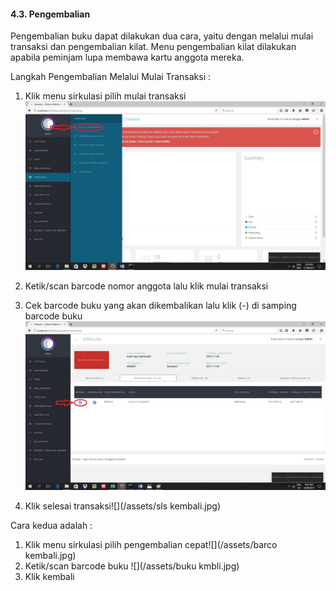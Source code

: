 #### **4.3. Pengembalian**

Pengembalian buku dapat dilakukan dua cara, yaitu dengan melalui mulai transaksi dan pengembalian kilat. Menu pengembalian kilat dilakukan apabila peminjam lupa membawa kartu anggota mereka.

Langkah Pengembalian Melalui Mulai Transaksi :

1. Klik menu sirkulasi pilih mulai transaksi![](/assets/sirkulasi1.jpg)

2. Ketik/scan barcode nomor anggota lalu klik mulai transaksi

3. Cek barcode buku yang akan dikembalikan lalu klik \(-\) di samping barcode buku![](/assets/kembali.jpg)

4. Klik selesai transaksi![](/assets/sls kembali.jpg)

Cara kedua adalah :

1. Klik menu sirkulasi pilih pengembalian cepat![](/assets/barco kembali.jpg)
2. Ketik/scan barcode buku ![](/assets/buku kmbli.jpg)
3. Klik kembali



